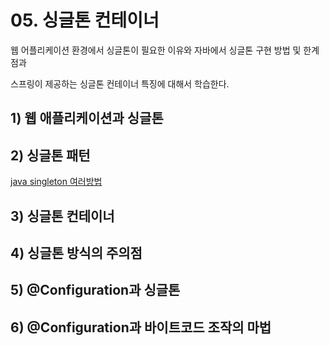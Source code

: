 # 05. 싱글톤 컨테이너



웹 어플리케이션 환경에서 싱글톤이 필요한 이유와 자바에서 싱글톤 구현 방법 및 한계점과

스프링이 제공하는 싱글톤 컨테이너 특징에 대해서 학습한다.




## 1) 웹 애플리케이션과 싱글톤









## 2) 싱글톤 패턴







[java singleton 여러방법](https://github.com/seongtaekkim/TIL/blob/master/java/effective-java/docs/02-creating-and-destroying-objects/item03/item03.md)







## 3) 싱글톤 컨테이너









## 4) 싱글톤 방식의 주의점











## 5) @Configuration과 싱글톤









## 6) @Configuration과 바이트코드 조작의 마법



















